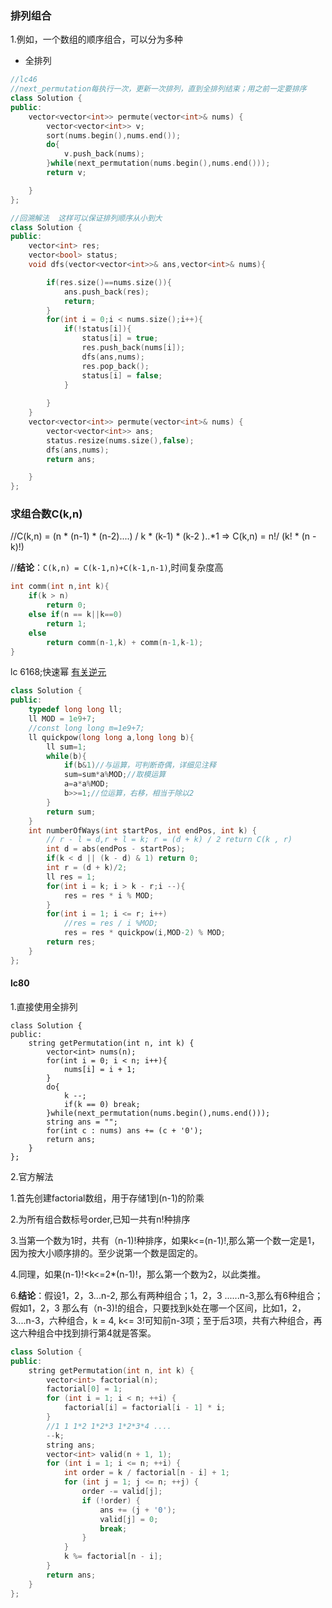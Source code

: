 ### 排列组合

1.例如，一个数组的顺序组合，可以分为多种

* 全排列

```c++
//lc46
//next_permutation每执行一次，更新一次排列，直到全排列结束；用之前一定要排序
class Solution {
public:
    vector<vector<int>> permute(vector<int>& nums) {
        vector<vector<int>> v;
        sort(nums.begin(),nums.end());
        do{
            v.push_back(nums);
        }while(next_permutation(nums.begin(),nums.end()));
        return v;

    }
};

//回溯解法  这样可以保证排列顺序从小到大
class Solution {
public:
    vector<int> res;
    vector<bool> status;
    void dfs(vector<vector<int>>& ans,vector<int>& nums){

        if(res.size()==nums.size()){
            ans.push_back(res);
            return;
        }
        for(int i = 0;i < nums.size();i++){
            if(!status[i]){
                status[i] = true;
                res.push_back(nums[i]);
                dfs(ans,nums);
                res.pop_back();
                status[i] = false;
            }
            
        }
    }
    vector<vector<int>> permute(vector<int>& nums) {
        vector<vector<int>> ans;
        status.resize(nums.size(),false);
        dfs(ans,nums);
        return ans;

    }
};

```

### 求组合数C(k,n)

//C(k,n) = (n * (n-1) * (n-2)....) / k * (k-1) * (k-2 )..*1   =>  C(k,n) = n!/ (k! * (n - k)!)

//**结论**：`C(k,n) = C(k-1,n)+C(k-1,n-1)`,时间复杂度高

```c++
int comm(int n,int k){
	if(k > n)
		return 0;
	else if(n == k||k==0)
		return 1;
	else
		return comm(n-1,k) + comm(n-1,k-1);
}
```

lc 6168;快速幂  [有关逆元](./求逆元)

```c++
class Solution {
public:
    typedef long long ll;
    ll MOD = 1e9+7;
    //const long long m=1e9+7;
	ll quickpow(long long a,long long b){
        ll sum=1;
        while(b){
            if(b&1)//与运算，可判断奇偶，详细见注释
            sum=sum*a%MOD;//取模运算
            a=a*a%MOD;
            b>>=1;//位运算，右移，相当于除以2
        }
		return sum;
	}
    int numberOfWays(int startPos, int endPos, int k) {
        // r - l = d,r + l = k; r = (d + k) / 2 return C(k , r)
        int d = abs(endPos - startPos);
        if(k < d || (k - d) & 1) return 0;
        int r = (d + k)/2;
        ll res = 1;
        for(int i = k; i > k - r;i --){
            res = res * i % MOD;
        }
        for(int i = 1; i <= r; i++)
            //res = res / i %MOD;
            res = res * quickpow(i,MOD-2) % MOD;
        return res;
    }
};
```

#### lc80

1.直接使用全排列

```
class Solution {
public:
    string getPermutation(int n, int k) {
        vector<int> nums(n);
        for(int i = 0; i < n; i++){
            nums[i] = i + 1;
        }
        do{
            k --;
            if(k == 0) break;
        }while(next_permutation(nums.begin(),nums.end()));
        string ans = "";
        for(int c : nums) ans += (c + '0');
        return ans;
    }
};
```

2.官方解法

1.首先创建factorial数组，用于存储1到(n-1)的阶乘

2.为所有组合数标号order,已知一共有n!种排序

3.当第一个数为1时，共有（n-1)!种排序，如果k<=(n-1)!,那么第一个数一定是1，因为按大小顺序排的。至少说第一个数是固定的。

4.同理，如果(n-1)!<k<=2*(n-1)!，那么第一个数为2，以此类推。

6.**结论**：假设1，2，3...n-2, 那么有两种组合；1，2，3 ......n-3,那么有6种组合；假如1，2，3 那么有（n-3)!的组合，只要找到k处在哪一个区间，比如1，2，3....n-3，六种组合，k  = 4, k<= 3!可知前n-3项；至于后3项，共有六种组合，再这六种组合中找到排行第4就是答案。



```c++
class Solution {
public:
    string getPermutation(int n, int k) {
        vector<int> factorial(n);
        factorial[0] = 1;
        for (int i = 1; i < n; ++i) {
            factorial[i] = factorial[i - 1] * i;
        }
        //1 1 1*2 1*2*3 1*2*3*4 ....
        --k;
        string ans;
        vector<int> valid(n + 1, 1);
        for (int i = 1; i <= n; ++i) {
            int order = k / factorial[n - i] + 1;  
            for (int j = 1; j <= n; ++j) {
                order -= valid[j];
                if (!order) {
                    ans += (j + '0');
                    valid[j] = 0;
                    break;
                }
            }
            k %= factorial[n - i];
        }   
        return ans;     
    }
};
```

